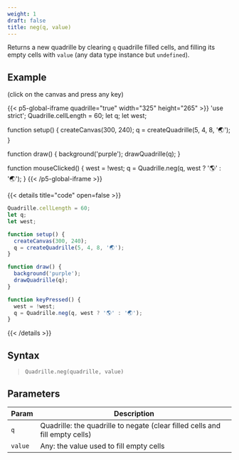 ```yaml
---
weight: 1
draft: false
title: neg(q, value)
---
```


Returns a new quadrille by clearing `q` quadrille filled cells, and filling its empty cells with `value` (any data type instance but `undefined`).

## Example

(click on the canvas and press any key)

{{< p5-global-iframe quadrille="true" width="325" height="265" >}}
'use strict';
Quadrille.cellLength = 60;
let q;
let west;

function setup() {
  createCanvas(300, 240);
  q = createQuadrille(5, 4, 8, '🌏');
}

function draw() {
  background('purple');
  drawQuadrille(q);
}

function mouseClicked() {
  west = !west;
  q = Quadrille.neg(q, west ? '🌎' : '🌏');
}
{{< /p5-global-iframe >}}

{{< details title="code" open=false >}}
```js
Quadrille.cellLength = 60;
let q;
let west;

function setup() {
  createCanvas(300, 240);
  q = createQuadrille(5, 4, 8, '🌏');
}

function draw() {
  background('purple');
  drawQuadrille(q);
}

function keyPressed() {
  west = !west;
  q = Quadrille.neg(q, west ? '🌎' : '🌏');
}
```
{{< /details >}}

## Syntax

> `Quadrille.neg(quadrille, value)`

## Parameters

| Param   | Description                                                                  |
|---------|------------------------------------------------------------------------------|
| `q`     | Quadrille: the quadrille to negate (clear filled cells and fill empty cells) |
| `value` | Any: the value used to fill empty cells                                      |